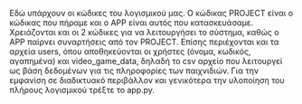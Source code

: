 Εδώ υπάρχουν οι κώδικες του λογισμικού μας. Ο κώδικας PROJECT είναι ο κώδικας που πήραμε και ο APP είναι αυτός που κατασκευάσαμε. Χρειάζονται και οι 2 κώδικες για να λειτουργήσει το σύστημα, καθώς ο APP παίρνει συναρτήσεις από τον PROJECT. Επίσης περιέχονται και τα αρχεία users, όπου αποθηκεύονται οι χρήστες (όνομα, κωδικός, αγαπημένα) και video_game_data, δηλαδή το csv αρχείο που λειτουργεί ως βάση δεδομένων για τις πληροφορίες των παιχνιδιών. 
Για την εμφανίση σε διαδικτυακό περιβάλλον και γενικότερα την υλοποίηση του πλήρους λογισμικού τρέξτε το app.py.
